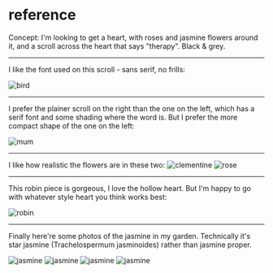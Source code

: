 # reference

Concept:
I'm looking to get a heart, with roses and jasmine flowers around it, and a scroll across the heart that says "therapy". Black & grey.

---
I like the font used on this scroll - sans serif, no frills:

![bird](/images/bird.png)

---
I prefer the plainer scroll on the right than the one on the left, which has a serif font and some shading where the word is. But I prefer the more compact shape of the one on the left:

![mum](/images/mum_hearts.png)

---
I like how realistic the flowers are in these two:
![clementine](/images/clementine.png)
![rose](/images/rose.png)

---
This robin piece is gorgeous, I love the hollow heart. But I'm happy to go with whatever style heart you think works best:

![robin](/images/robin.png)

---
Finally here're some photos of the jasmine in my garden. Technically it's star jasmine (Trachelospermum jasminoides) rather than jasmine proper.

![jasmine](/images/jasmine1.JPG)
![jasmine](/images/jasmine2.JPG)
![jasmine](/images/jasmine3.JPG)
![jasmine](/images/jasmine4.JPG)
